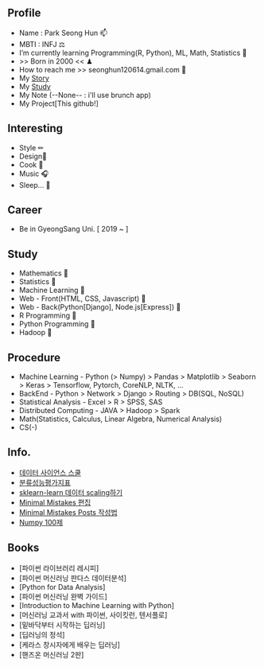 ## **Profile**
- Name : Park Seong Hun 📫
- MBTI : INFJ ⚖
- I’m currently learning Programming(R, Python), ML, Math, Statistics 📜
- \>\> Born in 2000 << ♟
- How to reach me >> seonghun120614.gmail.com 🔑
- My [Story](https://seonghun120614.github.io/)
- My [Study](https://seonghun120614.tistory.com/)
- My Note (--None-- : i'll use brunch app)
- My Project[This github!]


## **Interesting**
 + Style ✏
 + Design🎀
 + Cook 🍕
 + Music 🎧
 + Sleep... 💭



## **Career**
 + Be in GyeongSang Uni. [ 2019 ~  ]



## **Study**
 + Mathematics 📕
 + Statistics 📗
 + Machine Learning 📓
 + Web - Front(HTML, CSS, Javascript) 📙
 + Web - Back(Python[Django], Node.js[Express]) 📒
 + R Programming 📔
 + Python Programming 📖
 + Hadoop 📃

## **Procedure**
 + Machine Learning - Python (> Numpy) > Pandas > Matplotlib > Seaborn > Keras > Tensorflow, Pytorch, CoreNLP, NLTK, ...
 + BackEnd - Python > Network > Django > Routing > DB(SQL, NoSQL)
 + Statistical Analysis - Excel > R > SPSS, SAS
 + Distributed Computing - JAVA > Hadoop > Spark
 + Math(Statistics, Calculus, Linear Algebra, Numerical Analysis)
 + CS(-)

## **Info.**
 + [데이터 사이언스 스쿨](https://datascienceschool.net/intro.html)
 + [분류성능평가지표](https://sumniya.tistory.com/26)
 + [sklearn-learn 데이터 scaling하기](https://mkjjo.github.io/python/2019/01/10/scaler.html)
 + [Minimal Mistakes 편집](https://ansohxxn.github.io/blog/jekyll-directory-structure/)
 + [Minimal Mistakes Posts 작성법](https://niklasjang.github.io/guide/how-to-use-markdown/)
 + [Numpy 100제](https://github.com/rougier/numpy-100/blob/master/100_Numpy_exercises.md)

## **Books**
 + [파이썬 라이브러리 레시피]
 + [파이썬 머신러닝 판다스 데이터분석]
 + [Python for Data Analysis]
 + [파이썬 머신러닝 완벽 가이드]
 + [Introduction to Machine Learning with Python]
 + [머신러닝 교과서 with 파이썬, 사이킷런, 텐서플로]
 + [밑바닥부터 시작하는 딥러닝]
 + [딥러닝의 정석]
 + [케라스 창시자에게 배우는 딥러닝]
 + [핸즈온 머신러닝 2판]
